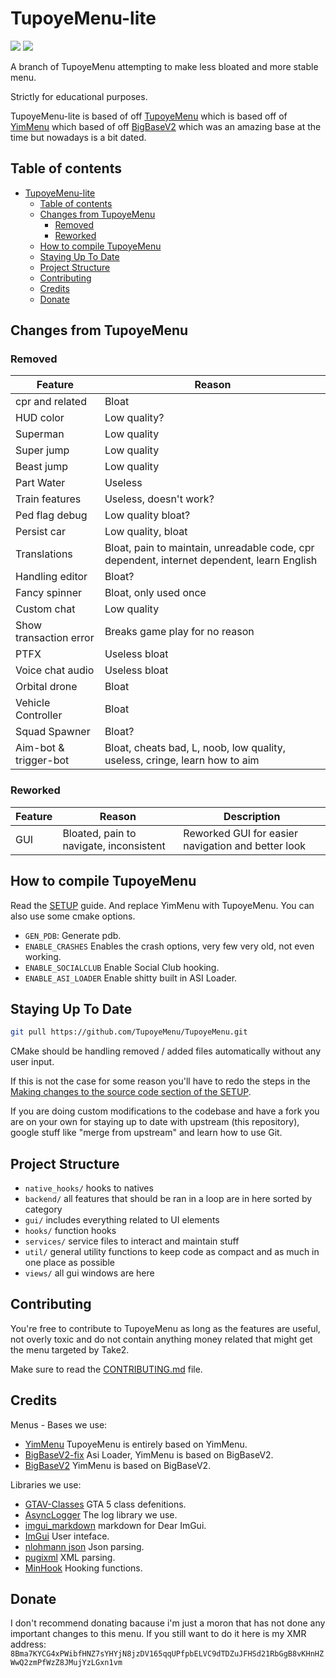# TupoyeMenu-lite

![](https://img.shields.io/badge/dynamic/json?color=ffab00&label=Online%20Version&query=%24.game.online&url=https%3A%2F%2Fraw.githubusercontent.com%2FTupoyeMenu%2FTupoyeMenu%2Flite%2Fmetadata.json&style=flat-square&labelColor=000000) ![](https://img.shields.io/badge/dynamic/json?color=ffab00&label=Game%20Build&query=%24.game.build&url=https%3A%2F%2Fraw.githubusercontent.com%2FTupoyeMenu%2FTupoyeMenu%2Flite%2Fmetadata.json&style=flat-square&labelColor=000000)

A branch of TupoyeMenu attempting to make less bloated and more stable menu.

Strictly for educational purposes.

TupoyeMenu-lite is based of off [TupoyeMenu](https://github.com/TupoyeMenu/TupoyeMenu) which is based off of [YimMenu](https://github.com/YimMenu/YimMenu) which based of off [BigBaseV2](https://github.com/Pocakking/BigBaseV2) which was an amazing base at the time but nowadays is a bit dated.

## Table of contents

- [TupoyeMenu-lite](#tupoyemenu-lite)
  - [Table of contents](#table-of-contents)
  - [Changes from TupoyeMenu](#changes-from-tupoyemenu)
    - [Removed](#removed)
    - [Reworked](#reworked)
  - [How to compile TupoyeMenu](#how-to-compile-tupoyemenu)
  - [Staying Up To Date](#staying-up-to-date)
  - [Project Structure](#project-structure)
  - [Contributing](#contributing)
  - [Credits](#credits)
  - [Donate](#donate)

## Changes from TupoyeMenu
### Removed
| Feature          | Reason                 |
|------------------|------------------------|
| cpr and related  | Bloat                  |
| HUD color        | Low quality?           |
| Superman         | Low quality            |
| Super jump       | Low quality            |
| Beast jump       | Low quality            |
| Part Water       | Useless                |
| Train features   | Useless, doesn't work? |
| Ped flag debug   | Low quality bloat?     |
| Persist car      | Low quality, bloat     |
| Translations     | Bloat, pain to maintain, unreadable code, cpr dependent, internet dependent, learn English |
| Handling editor  | Bloat?                 |
| Fancy spinner    | Bloat, only used once  |
| Custom chat      | Low quality            |
| Show transaction error | Breaks game play for no reason |
| PTFX             | Useless bloat          |
| Voice chat audio | Useless bloat          |
| Orbital drone    | Bloat                  |
| Vehicle Controller | Bloat                |
| Squad Spawner    | Bloat?                 |
| Aim-bot & trigger-bot | Bloat, cheats bad, L, noob, low quality, useless, cringe, learn how to aim |

### Reworked
| Feature | Reason                                   | Description   |
|---------|------------------------------------------|---------------|
| GUI     | Bloated, pain to navigate, inconsistent  | Reworked GUI for easier navigation and better look |


## How to compile TupoyeMenu

Read the [SETUP](https://github.com/YimMenu/YimMenu/wiki/Setup-your-PC-for-YimMenu-Development) guide.
And replace YimMenu with TupoyeMenu.
You can also use some cmake options.
 - `GEN_PDB`: Generate pdb.
 - `ENABLE_CRASHES` Enables the crash options, very few very old, not even working.
 - `ENABLE_SOCIALCLUB` Enable Social Club hooking.
 - `ENABLE_ASI_LOADER` Enable shitty built in ASI Loader.

  
## Staying Up To Date
```bash
git pull https://github.com/TupoyeMenu/TupoyeMenu.git
```

CMake should be handling removed / added files automatically without any user input.

If this is not the case for some reason you'll have to redo the steps in the [Making changes to the source code section of the SETUP](https://github.com/YimMenu/YimMenu/wiki/Setup-your-PC-for-YimMenu-Development#making-changes-to-the-source-code).

If you are doing custom modifications to the codebase and have a fork you are on your own for staying up to date with upstream (this repository), google stuff like "merge from upstream" and learn how to use Git.

## Project Structure
- `native_hooks/` hooks to natives
- `backend/` all features that should be ran in a loop are in here sorted by category
- `gui/` includes everything related to UI elements
- `hooks/` function hooks
- `services/` service files to interact and maintain stuff
- `util/` general utility functions to keep code as compact and as much in one place as possible
- `views/` all gui windows are here

## Contributing

You're free to contribute to TupoyeMenu as long as the features are useful, not overly toxic and do not contain anything money related that might get the menu targeted by Take2.

Make sure to read the [CONTRIBUTING.md](CONTRIBUTING.md) file.

## Credits
Menus - Bases we use:
 - [YimMenu](https://github.com/YimMenu/YimMenu) TupoyeMenu is entirely based on YimMenu.
 - [BigBaseV2-fix](https://bitbucket.org/gir489/bigbasev2-fix) Asi Loader, YimMenu is based on BigBaseV2.
 - [BigBaseV2](https://github.com/Pocakking/BigBaseV2) YimMenu is based on BigBaseV2.

Libraries we use:
 - [GTAV-Classes](https://github.com/Yimura/GTAV-Classes) GTA 5 class defenitions.
 - [AsyncLogger](https://github.com/Yimura/AsyncLogger) The log library we use.
 - [imgui_markdown](https://github.com/juliettef/imgui_markdown) markdown for Dear ImGui.
 - [ImGui](https://github.com/ocornut/imgui) User inteface.
 - [nlohmann json](https://github.com/nlohmann/json) Json parsing.
 - [pugixml](https://github.com/zeux/pugixml) XML parsing.
 - [MinHook](https://github.com/TsudaKageyu/minhook) Hooking functions.

## Donate
I don't recommend donating bacause i'm just a moron that has not done any important changes to this menu.
If you still want to do it here is my XMR address:
`8Bma7KYCG4xPWibfHNZ7sYHYjN8jzDV165qqUPfpbELVC9dTDZuJFHSd21RbGgB8vKHnHZWwQ2zmPfWzZ8JMujYzLGxn1vm`
